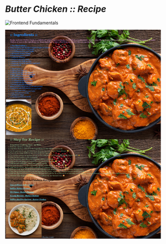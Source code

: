 # *Butter Chicken :: Recipe*

![Frontend Fundamentals](https://img.shields.io/badge/Frontend_Fundamentals-HTML5_CSS3-e34f26.svg)

![Indian Butter Chicken](https://github.com/guru-shreyansh/PIRPLE-Frontend-Fundamental-Projects/blob/master/3-Links/Assignment%20%233%23%20Output.jpg)
